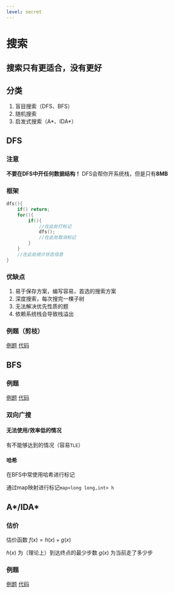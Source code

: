 ```yaml
---
level: secret
---
```

# 搜索

## **搜索只有更适合，没有更好**

## 分类

1. 盲目搜索（DFS、BFS）
2. 随机搜索
3. 启发式搜索（A*、IDA*）

## DFS

### 注意

**不要在DFS中开任何数据结构！**
DFS会帮你开系统栈，但是只有**8MB**

### 框架

```C++
dfs(){
    if() return;
    for(){
        if(){
            //在此处打标记
            dfs();
            //在此处取消标记
        }
    }
    //在此处统计状态信息
}
```

### 优缺点

1. 易于保存方案，编写容易，首选的搜索方案
2. 深度搜索，每次搜完一棵子树
3. 无法解决优先性质的题
4. 依赖系统栈会导致栈溢出

### 例题（剪枝）

[例题](https://www.luogu.com.cn/problem/P1731)
[代码](https://www.luogu.com.cn/record/67144862)

## BFS

### 例题

[例题](https://www.luogu.com.cn/problem/P1902)
[代码](https://www.luogu.com.cn/record/)

### 双向广搜

#### 无法使用/效率低的情况

有不能够达到的情况（容易`TLE`）

#### 哈希

在BFS中常使用哈希进行标记

通过map映射进行标记`map<long long,int> h`

## A*/IDA*

### 估价

估价函数 $f(x)=h(x)+g(x)$

$h(x)$ 为（理论上）到达终点的最少步数
$g(x)$ 为当前走了多少步

### 例题

[例题](https://www.luogu.com.cn/problem/P2324)
[代码](https://www.luogu.com.cn/record/)